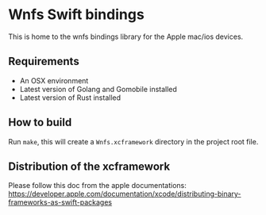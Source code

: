 # Wnfs Swift bindings
This is home to the wnfs bindings library for the Apple mac/ios devices.
## Requirements
- An OSX environment
- Latest version of Golang and Gomobile installed
- Latest version of Rust installed
## How to build
Run `make`, this will create a `Wnfs.xcframework` directory in the project root file.

## Distribution of the xcframework
Please follow this doc from the apple documentations: https://developer.apple.com/documentation/xcode/distributing-binary-frameworks-as-swift-packages


